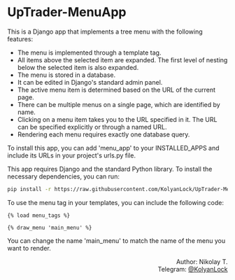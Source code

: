 # UpTrader-MenuApp

This is a Django app that implements a tree menu with the following features:
- The menu is implemented through a template tag.
- All items above the selected item are expanded. The first level of nesting below the selected item is also expanded.
- The menu is stored in a database.
- It can be edited in Django's standard admin panel.
- The active menu item is determined based on the URL of the current page.
- There can be multiple menus on a single page, which are identified by name.
- Clicking on a menu item takes you to the URL specified in it. The URL can be specified explicitly or through a named URL.
- Rendering each menu requires exactly one database query.

To install this app, you can add 'menu_app' to your INSTALLED_APPS and include its URLs in your project's urls.py file.

This app requires Django and the standard Python library. To install the necessary dependencies, you can run:

```bash
pip install -r https://raw.githubusercontent.com/KolyanLock/UpTrader-MenuApp/main/requirements.txt
```
To use the menu tag in your templates, you can include the following code:
```django
{% load menu_tags %}

{% draw_menu 'main_menu' %}

```
You can change the name 'main_menu' to match the name of the menu you want to render.

<p align="right">
Author: Nikolay T.<br>
Telegram: <a href="https://t.me/KolyanLock">@KolyanLock</a>
</p>